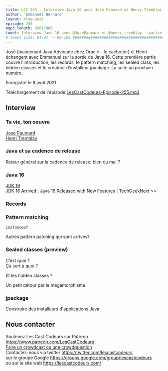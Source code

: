 ```yaml
---
title: LCC 255 - Interview Java 16 avec José Paumard et Henry Tremblai - partie 1
author: 'Emmanuel Bernard'
layout: blog-post
episode: 255
mgp3_length: 85017000
tweet: Interview Java 16 avec @JosePaumard et @henri_tremblay - partie 1
# tweet size: 91-93 -> 99-101 #######################################################################
---
```

José (maintenant Java Advocate chez Oracle – le cachotier) et Henri échangent avec Emmanuel sur la sortie de Java 16. 
Cette première partie couvre l'introduction, les records, le pattern matching, les sealed class, les hidden classes et le créateur d'installeur jpackage.
La suite au prochain numéro.

Enregistré le 8 avril 2021

Téléchargement de l'épisode [LesCastCodeurs-Episode-255.mp3](http://traffic.libsyn.com/lescastcodeurs/LesCastCodeurs-Episode-255.mp3)  

## Interview

### Ta vie, ton oeuvre

[José Paumard](https://twitter.com/JosePaumard)  
[Henri Tremblay](https://twitter.com/henri_tremblay)  

### Java et sa cadence de release

Retour général sur la cadence de release: bien ou mal ?

### Java 16

[JDK 16](https://openjdk.java.net/projects/jdk/16/)  
[JDK 16 Arrived : Java 16 Released with New Features | TechGeekNext >>](https://www.techgeeknext.com/java/java16-features)    

### Records

### Pattern matching

`instanceof`

Autres pattern patching qui sont arrivés?

### Sealed classes (preview)

C’est quoi  ?  
Ça sert à quoi  ?

Et les hidden classes ?

Un petit détour par le mégamorphisme

### jpackage

Construire des installeurs d'applications Java

## Nous contacter

Soutenez Les Cast Codeurs sur Patreon <https://www.patreon.com/LesCastCodeurs>  
[Faire un crowdcast ou une crowdquestion](https://lescastcodeurs.com/crowdcasting/)  
Contactez-nous via twitter <https://twitter.com/lescastcodeurs>  
sur le groupe Google <https://groups.google.com/group/lescastcodeurs>  
ou sur le site web <https://lescastcodeurs.com/>
<!-- vim: set spelllang=fr: -->
